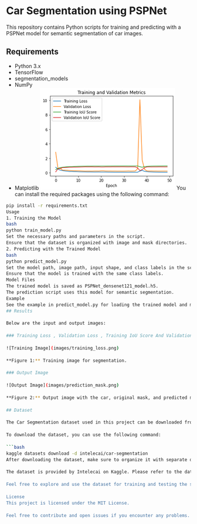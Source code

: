 # Car Segmentation using PSPNet

This repository contains Python scripts for training and predicting with a PSPNet model for semantic segmentation of car images.

## Requirements

- Python 3.x
- TensorFlow
- segmentation_models
- NumPy
- Matplotlib
![Training Image](images/training_loss.png)
You can install the required packages using the following command:

```bash
pip install -r requirements.txt
Usage
1. Training the Model
bash
python train_model.py
Set the necessary paths and parameters in the script.
Ensure that the dataset is organized with image and mask directories.
2. Predicting with the Trained Model
bash
python predict_model.py
Set the model path, image path, input shape, and class labels in the script.
Ensure that the model is trained with the same class labels.
Model Files
The trained model is saved as PSPNet_densenet121_model.h5.
The prediction script uses this model for semantic segmentation.
Example
See the example in predict_model.py for loading the trained model and making predictions on a test image.
## Results

Below are the input and output images:

### Training Loss , Validation Loss , Training IoU Score And Validation IoU Score

![Training Image](images/training_loss.png)

**Figure 1:** Training image for segmentation.

### Output Image

![Output Image](images/prediction_mask.png)

**Figure 2:** Output image with the car, original mask, and predicted mask.

## Dataset

The Car Segmentation dataset used in this project can be downloaded from Kaggle. It includes images of cars along with corresponding segmentation masks.

To download the dataset, you can use the following command:

```bash
kaggle datasets download -d intelecai/car-segmentation
After downloading the dataset, make sure to organize it with separate directories for images and masks before using the training script.

The dataset is provided by Intelecai on Kaggle. Please refer to the dataset's Kaggle page for additional details.

Feel free to explore and use the dataset for training and testing the segmentation model.

License
This project is licensed under the MIT License.

Feel free to contribute and open issues if you encounter any problems.
